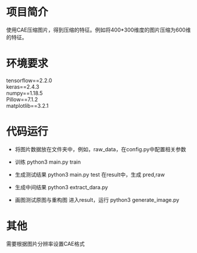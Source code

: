 # 项目简介

使用CAE压缩图片，得到压缩的特征。例如将400*300维度的图片压缩为600维的特征。



# 环境要求
tensorflow==2.2.0  
keras==2.4.3  
numpy==1.18.5  
Pillow==7.1.2  
matplotlib==3.2.1  





# 代码运行
- 将图片数据放在文件夹中，例如，raw_data，在config.py中配置相关参数


- 训练
 python3 main.py train

- 生成测试结果
 python3 main.py test
 在result中，生成 pred,raw 

- 生成中间结果
 python3 extract_dara.py

- 画图测试原图与重构图
 进入result，运行 python3 generate_image.py


# 其他
需要根据图片分辨率设置CAE格式
